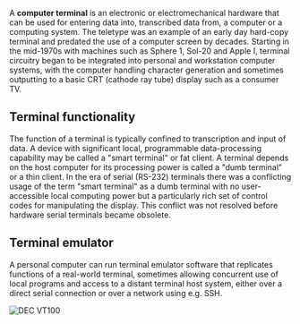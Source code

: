 A **computer terminal** is an electronic or electromechanical hardware that can be used for entering data into, transcribed data from, a computer or a computing system. The teletype was an example of an early day hard-copy terminal and predated the use of a computer screen by decades. Starting in the mid-1970s with machines such as Sphere 1, Sol-20 and Apple I, terminal circuitry began to be integrated into personal and workstation computer systems, with the computer handling character generation and sometimes outputting to a basic CRT (cathode ray tube) display such as a consumer TV.

## Terminal functionality

The function of a terminal is typically confined to transcription and input of data. A device with significant local, programmable data-processing capability may be called a "smart terminal" or fat client. A terminal depends on the host computer for its processing power is called a "dumb terminal" or a thin client. In the era of serial (RS-232) terminals there was a conflicting usage of the term "smart terminal" as a dumb terminal with no user-accessible local computing power but a particularly rich set of control codes for manipulating the display. This conflict was not resolved before hardware serial terminals became obsolete.

## Terminal emulator

A personal computer can run terminal emulator software that replicates functions of a real-world terminal, sometimes allowing concurrent use of local programs and access to a distant terminal host system, either over a direct serial connection or over a network using e.g. SSH.

![DEC VT100](https://upload.wikimedia.org/wikipedia/commons/thumb/9/9f/DEC_VT100_terminal_transparent.png/220px-DEC_VT100_terminal_transparent.png)